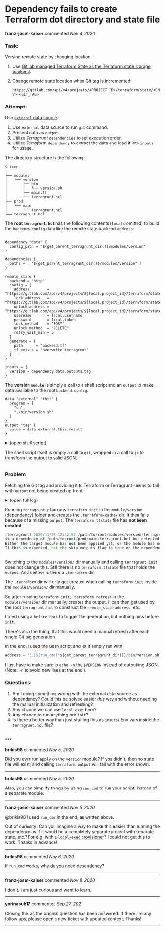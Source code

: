 # Dependency fails to create Terraform dot directory and state file

**franz-josef-kaiser** commented *Nov 4, 2020*

### Task:
Version remote state by changing location.
1. Use [GitLab managed Terraform State as the Terraform state storage backend](https://docs.gitlab.com/ee/user/infrastructure/#gitlab-managed-terraform-state).
1. Change remote state location when Git tag is incremented:

    ```https://gitlab.com/api/v4/projects/<PROJECT_ID>/terraform/state/<ENV>-<GIT_TAG>```

### Attempt:
Use [`external` data source](https://registry.terraform.io/providers/hashicorp/external/latest/docs/data-sources/data_source).
1. Use `external` data source to run `git` command.
1. Present data as `output`.
1. Utilize _Terragrunt_ `dependencies` to set execution order.
1. Utilize _Terraform_ `dependency` to extract the data and load it into `inputs` for usage.

The directory structure is the following:
```shell_script
$ tree
.
├── modules
│   └── version
│       ├── bin
│       │   └── version.sh
│       ├── main.tf
│       └── terragrunt.hcl
├── prod
│   └── main
│       └── terragrunt.hcl
└── terragrunt.hcl
```

The **root `terragrunt.hcl`** has the following contents (`locals` omitted) to build the `backend`s `config` data like the remote state backend `address`:
```hcl

dependency "data" {
  config_path = "${get_parent_terragrunt_dir()}/modules/version"
}

dependencies {
  paths = [ "${get_parent_terragrunt_dir()}/modules/version" ]
}

remote_state {
  backend = "http"
  config = {
    address        = "https://gitlab.com/api/v4/projects/${local.project_id}/terraform/state/${local.env}-${dependency.data.outputs.tag.version}"
    lock_address   = "https://gitlab.com/api/v4/projects/${local.project_id}/terraform/state/${local.env}-${dependency.data.outputs.tag.version}/lock"
    unlock_address = "https://gitlab.com/api/v4/projects/${local.project_id}/terraform/state/${local.env}-${dependency.data.outputs.tag.version}/lock"
    username       = local.username
    password       = local.token
    lock_method    = "POST"
    unlock_method  = "DELETE"
    retry_wait_min = 5
  }
  generate = {
    path      = "backend.tf"
    if_exists = "overwrite_terragrunt"
  }
}

inputs = {
  version = dependency.data.outputs.tag
}
```

The **version `module`** is simply a call to a shell script and an `output` to make data available to the root `backend:config`.
```
data "external" "this" {
  program = [
    "sh",
    "./bin/version.sh"
  ]
}
output "tag" {
  value = data.external.this.result
}
```

<details><summary>
(open shell script)

The shell script itself is simply a call to `git`, wrapped in a call to `jq` to transform the output to valid JSON.
</summary>
<p>

```python
#!/usr/bin/env bash
set -eo pipefail
VERSION=$(git describe --tags --abbrev=0 | sed 's/\.//g')
jq -n \
  --arg version "${VERSION}" \
  '{"version":$version}'
```
</p>
</details>

### Problem
Fetching the Git tag and providing it to Terraform or Terragrunt seems to fail with `output` not being created up front.

<details><summary>(open full log)

Running `terragrunt plan` runs `terraform init` in the `module/version` (dependency) folder and creates the `.terraform-cache/` dir. It then fails because of a missing `output`. The `terraform.tfstate` file has **not been created**.
```python
[terragrunt] 2020/11/04 12:32:50 /path/to/root/modules/version/terragrunt.hcl 
is a dependency of /path/to/root/prod/main/terragrunt.hcl but detected no outputs. 
Either the target module has not been applied yet, or the module has no outputs. 
If this is expected, set the skip_outputs flag to true on the dependency block.
```
</summary>
<p>

### Log
```python
$ terragrunt plan -out plan.cache
[INFO] Getting version from tgenv-version-name
[INFO] TGENV_VERSION is 0.25.5
[terragrunt] [/path/to/root/prod/main] 2020/11/04 12:32:03 Running command: terraform --version
[terragrunt] 2020/11/04 12:32:07 Terraform version: 0.13.5
[terragrunt] 2020/11/04 12:32:07 Reading Terragrunt config file at /path/to/root/prod/main/terragrunt.hcl
[terragrunt] 2020/11/04 12:32:07 WARNING: Could not parse remote_state block from target config /path/to/root/modules/version/terragrunt.hcl
[terragrunt] 2020/11/04 12:32:07 WARNING: Falling back to terragrunt output.
[terragrunt] [/path/to/root/modules/version] 2020/11/04 12:32:07 Running command: terraform --version
[terragrunt] [/path/to/root/modules/version] 2020/11/04 12:32:11 Terraform version: 0.13.5
[terragrunt] [/path/to/root/modules/version] 2020/11/04 12:32:11 Reading Terragrunt config file at /path/to/root/modules/version/terragrunt.hcl
[terragrunt] [/path/to/root/modules/version] 2020/11/04 12:32:11 Downloading Terraform configurations from file:///path/to/root/modules/version into /path/to/root/modules/version/.terragrunt-cache/ly5VMHkzUWbonYSR1gKb-vAc8h0/cmWUxX-13YOmtGNQ8iWOkHKAA6Y
[terragrunt] [/path/to/root/modules/version] 2020/11/04 12:32:11 Copying files from /path/to/root/modules/version into /path/to/root/modules/version/.terragrunt-cache/ly5VMHkzUWbonYSR1gKb-vAc8h0/cmWUxX-13YOmtGNQ8iWOkHKAA6Y
[terragrunt] [/path/to/root/modules/version] 2020/11/04 12:32:11 Setting working directory to /path/to/root/modules/version/.terragrunt-cache/ly5VMHkzUWbonYSR1gKb-vAc8h0/cmWUxX-13YOmtGNQ8iWOkHKAA6Y
[terragrunt] [/path/to/root/modules/version] 2020/11/04 12:32:11 Running command: terraform init

Initializing the backend...

Initializing provider plugins...
- Finding latest version of hashicorp/external...
- Installing hashicorp/external v2.0.0...
- Installed hashicorp/external v2.0.0 (signed by HashiCorp)

The following providers do not have any version constraints in configuration,
so the latest version was installed.

To prevent automatic upgrades to new major versions that may contain breaking
changes, we recommend adding version constraints in a required_providers block
in your configuration, with the constraint strings suggested below.

* hashicorp/external: version = "~> 2.0.0"

Terraform has been successfully initialized!

You may now begin working with Terraform. Try running "terraform plan" to see
any changes that are required for your infrastructure. All Terraform commands
should now work.

If you ever set or change modules or backend configuration for Terraform,
rerun this command to reinitialize your working directory. If you forget, other
commands will detect it and remind you to do so if necessary.

####### FAILS HERE ########

[terragrunt] [/path/to/root/modules/version] 2020/11/04 12:32:49 Running command: terraform output -json
[terragrunt] 2020/11/04 12:32:50 /path/to/root/modules/version/terragrunt.hcl is a dependency of /path/to/root/prod/main/terragrunt.hcl but detected no outputs. Either the target module has not been applied yet, or the module has no outputs. If this is expected, set the skip_outputs flag to true on the dependency block.
[terragrunt] 2020/11/04 12:32:50 Unable to determine underlying exit code, so Terragrunt will exit with error code 1
```
…
</p>
</details>

Switching to the `modules/version/` dir manually and calling `terragrunt init` does not change this. Still there is no `terraform.tfstate` file that holds the `output`. And neither is there a `.terraform` dir.

The `.terraform` dir will only get created when calling `terraform init` inside the `modules/version/` dir manually.

So after running `terraform init; terraform refresh` in the `modules/version/` dir manually, creates the output. It can then get used by the root `terragrunt.hcl` to construct the `remote_state` `address`, etc.

I tried using a `before_hook` to trigger the generation, but nothing runs before `init`.

There's also the thing, that this would need a manual refresh after each single Git tag generation.

In the end, I used the Bash script and let it simply run with 
```python
address = "[…]${run_cmd("${get_parent_terragrunt_dir()}/bin/version.sh", "")}"
```
I just have to make sure to `echo -n` the `$VERSION` instead of outputting JSON. (Note: `-n` to avoid new lines at the end`).

### Questions:

1. Am I doing something wrong with the external data source as dependency? Could this be solved easier _this_ way and without needing the manual initialization and refreshing?
1. Any chance we can use `local exec` here?
1. Any chance to run anything pre `init`?
1. Is there a better way than just stuffing this as `inputs`/ Env vars inside the `terragrunt.hcl` file?
<br />
***


**brikis98** commented *Nov 5, 2020*

Did you ever run `apply` on the `version` module? If you didn't, then no state file will exist, and calling `terraform output` will fail with the error shown.
***

**brikis98** commented *Nov 5, 2020*

Also, you can simplify things by using [`run_cmd`](https://terragrunt.gruntwork.io/docs/reference/built-in-functions/#run_cmd) to run your script, instead of a separate module.
***

**franz-josef-kaiser** commented *Nov 5, 2020*

@brikis98 I used `run_cmd` in the end, as written above. 

Out of curiosity: Can you imagine a way to make this easier than running the dependency as if it would be a completely separate project with separate state, etc.? For e.g. with a [`local-exec` provisioner](https://www.terraform.io/docs/provisioners/local-exec.html)? I could not get this to work. Thanks in advance!
***

**brikis98** commented *Nov 6, 2020*

If `run_cmd` works, why do you need dependency?
***

**franz-josef-kaiser** commented *Nov 8, 2020*

I don't. I am just curious and want to learn.
***

**yorinasub17** commented *Sep 27, 2021*

Closing this as the original question has been answered. If there are any follow ups, please open a new ticket with updated context. Thanks!
***

